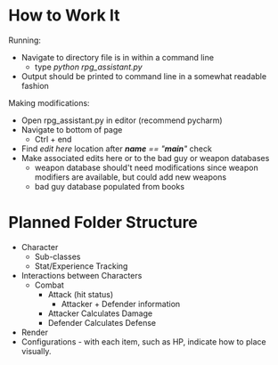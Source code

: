 
# How to Work It
Running:
  * Navigate to directory file is in within a command line
    * type *python rpg_assistant.py*
  * Output should be printed to command line in a somewhat readable fashion

Making modifications:
 * Open rpg_assistant.py in editor (recommend pycharm)
 * Navigate to bottom of page
    * Ctrl + end
 * Find *edit here* location after *__name__ == "__main__"* check
 * Make associated edits here or to the bad guy or weapon databases
    * weapon database should't need modifications since weapon modifiers are available, but could add new weapons 
    * bad guy database populated from books


# Planned Folder Structure
- Character
  - Sub-classes
  - Stat/Experience Tracking
- Interactions between Characters
  - Combat
    - Attack (hit status)
      - Attacker + Defender information
    - Attacker Calculates Damage
    - Defender Calculates Defense
- Render
- Configurations - with each item, such as HP, indicate how to place visually.
    

